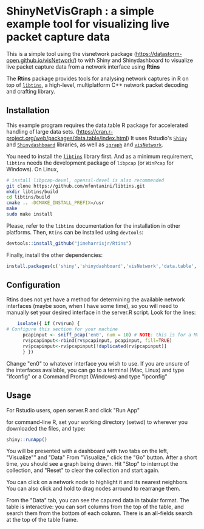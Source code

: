 
<!-- README.md is generated from README.Rmd. Please edit that file -->
ShinyNetVisGraph : a simple example tool for visualizing live packet capture data
=================================================================================

This is a simple tool using the visnetwork package (<https://datastorm-open.github.io/visNetwork/>) to with Shiny and Shinydashboard to visualize live packet capture data from a network interface using **Rtins**

The **Rtins** package provides tools for analysing network captures in R on top of [`libtins`](http://libtins.github.io), a high-level, multiplatform C++ network packet decoding and crafting library.

Installation
------------

This example program requires the data.table R package for accelerated handling of large data sets. (<https://cran.r-project.org/web/packages/data.table/index.html>) It uses Rstudio's [`Shiny`](http://shiny.rstudio.com/) and [`Shinydashboard`](https://rstudio.github.io/shinydashboard/) libraries, as well as [`igraph`](https://igraph.org/r/) and [`visNetwork`](https://datastorm-open.github.io/visNetwork/).

You need to install the [`libtins`](http://libtins.github.io) library first. And as a minimum requirement, `libtins` needs the development package of `libpcap` (or `WinPcap` for Windows). On Linux,

``` bash
# install libpcap-devel, openssl-devel is also recommended
git clone https://github.com/mfontanini/libtins.git
mkdir libtins/build
cd libtins/build
cmake .. -DCMAKE_INSTALL_PREFIX=/usr
make
sudo make install
```

Please, refer to the `libtins` documentation for the installation in other platforms. Then, `Rtins` can be installed using `devtools`:

``` r
devtools::install_github("jimeharrisjr/Rtins")
```

Finally, install the other dependencies:

``` r
install.packages(c('shiny','shinydashboard','visNetwork','data.table','igraph'))
```

Configuration
-------------

Rtins does not yet have a method for determining the available network interfaces (maybe soon, when I have some time), so you will need to manually set your desired interface in the server.R script. Look for the lines:

``` r
    isolate({ if (rv$run) { 
# Configure this section for your machine      
      pcapinput <- sniff_pcap('en0', num = 10) # NOTE: this is for a Mac - on Linux or Windows, it would be something like "wlan0" for WiFi or "eth0" for ethernet 
      rv$pcapinput<-rbind(rv$pcapinput, pcapinput, fill=TRUE)
      rv$pcapinput<-rv$pcapinput[!duplicated(rv$pcapinput)]
      } })
```

Change "en0" to whatever interface you wish to use. If you are unsure of the interfaces available, you can go to a terminal (Mac, Linux) and type "ifconfig" or a Command Prompt (Windows) and type "ipconfig"

Usage
-----

For Rstudio users, open server.R and click "Run App"

for command-line R, set your working directory (setwd) to wherever you downloaded the files, and type:

``` r
shiny::runApp()
```

You will be presented with a dashboard with two tabs on the left, "Visualize"" and "Data" From "Visualize," click the "Go" button. After a short time, you should see a graph being drawn. Hit "Stop" to interrupt the collection, and "Reset" to clear the collection and start again.

You can click on a network node to highlight it and its nearest neighbors. You can also click and hold to drag nodes arround to rearrange them.

From the "Data" tab, you can see the capured data in tabular format. The table is interactive: you can sort columns from the top of the table, and search them from the bottom of each column. There is an all-fields search at the top of the table frame.

